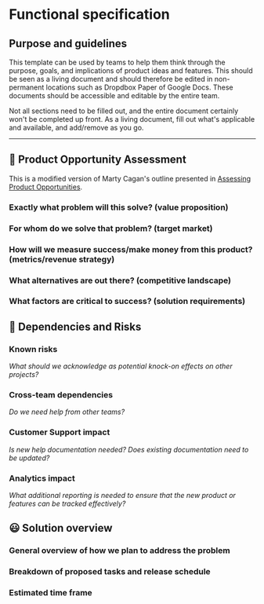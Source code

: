 # Functional specification

## Purpose and guidelines

This template can be used by teams to help them think through the purpose, goals, and implications of product ideas and features. This should be seen as a living document and should therefore be edited in non-permanent locations such as Dropdbox Paper of Google Docs. These documents should be accessible and editable by the entire team.

Not all sections need to be filled out, and the entire document certainly won't be completed up front. As a living document, fill out what's applicable and available, and add/remove as you go.

***

## 🚀 Product Opportunity Assessment

This is a modified version of Marty Cagan's outline presented in [Assessing Product Opportunities](https://svpg.com/assessing-product-opportunities/).

### Exactly what problem will this solve? (value proposition)


### For whom do we solve that problem? (target market)


### How will we measure success/make money from this product? (metrics/revenue strategy)


### What alternatives are out there? (competitive landscape)


### What factors are critical to success? (solution requirements)


## 😬 Dependencies and Risks

### Known risks

_What should we acknowledge as potential knock-on effects on other projects?_


### Cross-team dependencies

_Do we need help from other teams?_


### Customer Support impact

_Is new help documentation needed? Does existing documentation need to be updated?_


### Analytics impact

_What additional reporting is needed to ensure that the new product or features can be tracked effectively?_


## 😃 Solution overview

### General overview of how we plan to address the problem


### Breakdown of proposed tasks and release schedule


### Estimated time frame
